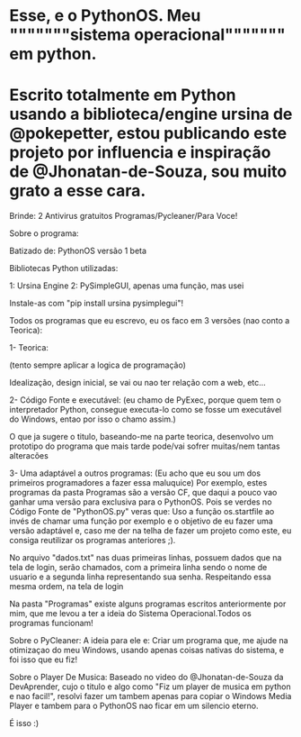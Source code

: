 # Esse, e o PythonOS. Meu """""""sistema operacional""""""" em python.
# Escrito totalmente em Python usando a biblioteca/engine ursina de @pokepetter, estou publicando este projeto por influencia e inspiração de @Jhonatan-de-Souza, sou muito grato a esse cara.

Brinde: 2 Antivirus gratuitos Programas/Pycleaner/Para Voce!

Sobre o programa:

Batizado de: PythonOS versão 1 beta

Bibliotecas Python utilizadas:

1: Ursina Engine
2: PySimpleGUI, apenas uma função, mas usei

Instale-as com "pip install ursina pysimplegui"!


Todos os programas que eu escrevo, eu os faco em 3 versões (nao conto a Teorica):

1- Teorica:

   (tento sempre aplicar a logica de programação)

   Idealização, design inicial, se vai ou nao ter relação com a web, etc...


2- Código Fonte e executável:
   (eu chamo de PyExec, porque quem tem o interpretador Python, consegue
   executa-lo como se fosse um executável do Windows, entao por isso o
   chamo assim.)

   O que ja sugere o titulo, baseando-me na parte teorica, desenvolvo um prototipo do programa
   que mais tarde pode/vai sofrer muitas/nem tantas alteracões


3- Uma adaptável a outros programas:
   (Eu acho que eu sou um dos primeiros programadores a fazer essa maluquice)
   Por exemplo, estes programas da pasta Programas são a versão CF, que daqui a pouco
   vao ganhar uma versão para exclusiva para o PythonOS.
   Pois se verdes no Código Fonte de "PythonOS.py" veras que:
      Uso a função os.startfile ao invés de chamar uma função por exemplo
      e o objetivo de eu fazer uma versão adaptável e, caso me der na telha de fazer um projeto como este, eu consiga reutilizar os programas anteriores ;).

No arquivo "dados.txt" nas duas primeiras linhas, possuem dados que na tela de login, serão chamados, com a primeira linha sendo o nome de usuario e a segunda linha representando sua senha. Respeitando essa mesma ordem, na tela de login

Na pasta "Programas" existe alguns programas escritos anteriormente por mim, que me levou a ter a ideia do Sistema Operacional.Todos os programas funcionam!

Sobre o PyCleaner:
   A ideia para ele e: Criar um programa que, me ajude na otimizaçao do meu Windows, usando apenas coisas nativas do sistema, e foi isso que eu fiz!

Sobre o Player De Musica:
   Baseado no video do @Jhonatan-de-Souza da DevAprender, cujo o titulo e algo como "Fiz um player de musica em python e nao facil!", resolvi fazer um tambem apenas para copiar o Windows Media Player e tambem para o PythonOS nao ficar em um silencio eterno.

É isso :)
